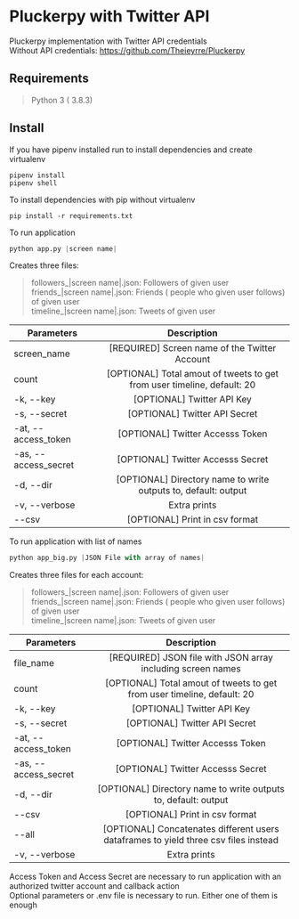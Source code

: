 # Pluckerpy with Twitter API

Pluckerpy implementation with Twitter API credentials  
Without API credentials: https://github.com/Theieyrre/Pluckerpy

## Requirements
> Python 3 ( 3.8.3)

## Install

If you have pipenv installed run to install dependencies and create virtualenv 
```
pipenv install
pipenv shell
```

To install dependencies with pip without virtualenv 
```
pip install -r requirements.txt
```

To run application
```python
python app.py |screen name|
```

Creates three files:
>followers_|screen name|.json: Followers of given user  
>friends_|screen name|.json: Friends ( people who given user follows) of given user  
>timeline_|screen name|.json: Tweets of given user

| Parameters   |      Description      |
|----------|:-------------:|
| screen_name |  [REQUIRED] Screen name of the Twitter Account |
| count |  [OPTIONAL] Total amout of tweets to get from user timeline, default: 20 |
| -k, --key |  [OPTIONAL] Twitter API Key |
| -s, --secret |  [OPTIONAL] Twitter API Secret |
| -at, --access_token |  [OPTIONAL] Twitter Accesss Token |
| -as, --access_secret |  [OPTIONAL] Twitter Accesss Secret |
| -d, --dir |  [OPTIONAL] Directory name to write outputs to, default: output|
| -v, --verbose |  Extra prints |
| --csv |  [OPTIONAL] Print in csv format |

To run application with list of names
```python
python app_big.py |JSON File with array of names|
```

Creates three files for each account:
>followers_|screen name|.json: Followers of given user  
>friends_|screen name|.json: Friends ( people who given user follows) of given user  
>timeline_|screen name|.json: Tweets of given user

| Parameters   |      Description      |
|----------|:-------------:|
| file_name |  [REQUIRED] JSON file with JSON array including screen names |
| count |  [OPTIONAL] Total amout of tweets to get from user timeline, default: 20 |
| -k, --key |  [OPTIONAL] Twitter API Key |
| -s, --secret |  [OPTIONAL] Twitter API Secret |
| -at, --access_token |  [OPTIONAL] Twitter Accesss Token |
| -as, --access_secret |  [OPTIONAL] Twitter Accesss Secret |
| -d, --dir |  [OPTIONAL] Directory name to write outputs to, default: output|
| --csv |  [OPTIONAL] Print in csv format |
| --all |  [OPTIONAL] Concatenates different users dataframes to yield three csv files instead |
| -v, --verbose |  Extra prints |

Access Token and Access Secret are necessary to run application with an authorized twitter account and callback action  
Optional parameters or .env file is necessary to run. Either one of them is enough 

